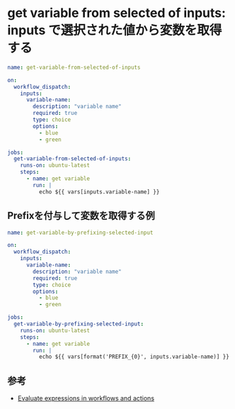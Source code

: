 # get variable from selected of inputs: inputs で選択された値から変数を取得する

```yaml
name: get-variable-from-selected-of-inputs

on:
  workflow_dispatch:
    inputs:
      variable-name:
        description: "variable name"
        required: true
        type: choice
        options:
          - blue
          - green

jobs:
  get-variable-from-selected-of-inputs:
    runs-on: ubuntu-latest
    steps:
      - name: get variable
        run: |
          echo ${{ vars[inputs.variable-name] }}
```

## Prefixを付与して変数を取得する例

```yaml
name: get-variable-by-prefixing-selected-input

on:
  workflow_dispatch:
    inputs:
      variable-name:
        description: "variable name"
        required: true
        type: choice
        options:
          - blue
          - green

jobs:
  get-variable-by-prefixing-selected-input:
    runs-on: ubuntu-latest
    steps:
      - name: get variable
        run: |
          echo ${{ vars[format('PREFIX_{0}', inputs.variable-name)] }}
```

## 参考

* [Evaluate expressions in workflows and actions](https://docs.github.com/ja/actions/writing-workflows/choosing-what-your-workflow-does/evaluate-expressions-in-workflows-and-actions#format)
